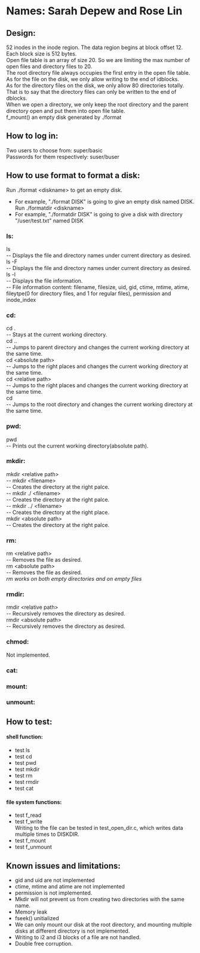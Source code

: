# Names: Sarah Depew and Rose Lin

## Design:
  52 inodes in the inode region. The data region begins at block offset 12. Each block size is 512 bytes.<br/>
  Open file table is an array of size 20. So we are limiting the max number of open files and directory files to 20.<br/>
  The root directory file always occupies the first entry in the open file table.<br/>
  As for the file on the disk, we only allow writing to the end of idblocks.<br/>
  As for the directory files on the disk, we only allow 80 directories totally. That is to say that the directory files can only be written to the end of dblocks.<br/>
  When we open a directory, we only keep the root directory and the parent directory open and put them into open file table.<br/>
  f_mount() an empty disk generated by ./format<br/>

## How to log in:
  Two users to choose from: super/basic <br/>
  Passwords for them respectively: suser/buser<br/>

## How to use format to format a disk:
  Run ./format \<diskname\> to get an empty disk.
  - For example, "./format DISK" is going to give an empty disk named DISK.<br/>
  Run ./formatdir \<diskname\>
  - For example, "./formatdir DISK" is going to give a disk with directory "/user/test.txt" named DISK<br/>

### ls:
  ls <br/>
  -- Displays the file and directory names under current directory as desired.<br/>
  ls -F<br/>
  -- Displays the file and directory names under current directory as desired. <br/>
  ls -l<br/>
  -- Displays the file information.<br/>
  -- File information content: filename, filesize, uid, gid, ctime, mtime, atime, fileytpe(0 for directory files, and 1 for regular files), permission and inode_index<br/>

### cd:
  cd .<br/>
  -- Stays at the current working directory.<br/>
  cd ..<br/>
  -- Jumps to parent directory and changes the current working directory at the same time.<br/>
  cd \<absolute path\><br/>
  -- Jumps to the right places and changes the current working directory at the same time.<br/>
  cd \<relative path\><br/>
  -- Jumps to the right places and changes the current working directory at the same time.<br/>
  cd<br/>
  -- Jumps to the root directory and changes the current working directory at the same time.<br/>

### pwd:
  pwd<br/>
  -- Prints out the current working directory(absolute path). <br/>

### mkdir:
  mkdir \<relative path\><br/>
  -- mkdir \<filename\><br/>
  -- Creates the directory at the right palce.<br/>
  -- mkdir ./ \<filename\><br/>
  -- Creates the directory at the right palce.<br/>
  -- mkdir ../ \<filename\><br/>
  -- Creates the directory at the right place.<br/>
  mkdir \<absolute path\><br/>
  -- Creates the directory at the right palce.<br/>

### rm:
  rm \<relative path\><br/>
  -- Removes the file as desired. <br/>
  rm \<absolute path\><br/>
  -- Removes the file as desired. <br/>
  *rm works on both empty directories and on empty files<br/>*

### rmdir:
  rmdir \<relative path\><br/>
  -- Recursively removes the directory as desired. <br/>
  rmdir \<absolute path\><br/>
  -- Recursively removes the directory as desired. <br/>

### chmod:
  Not implemented.<br/>

### cat:

### mount:

### unmount:

## How to test:
#### shell function:
- test ls
- test cd
- test pwd
- test mkdir
- test rm
- test rmdir
- test cat
#### file system functions:
- test f_read
- test f_write<br/>
Writing to the file can be tested in test_open_dir.c, which writes data multiple times to DISKDIR.<br/>
- test f_mount
- test f_unmount

## Known issues and limitations:
- gid and uid are not implemented
- ctime, mtime and atime are not implemented
- permission is not implemented.
- Mkdir will not prevent us from creating two directories with the same name.
- Memory leak
- fseek() unitialized
- We can only mount our disk at the root directory, and mounting multiple disks at different directory is not implemented.
- Writing to i2 and i3 blocks of a file are not handled.
- Double free corruption.
